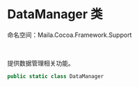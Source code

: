 # DataManager 类
命名空间：Maila.Cocoa.Framework.Support

<br>

提供数据管理相关功能。
```C#
public static class DataManager
```
